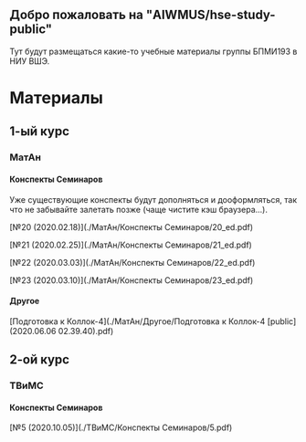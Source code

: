 ## Добро пожаловать на "AIWMUS/hse-study-public"

Тут будут размещаться какие-то учебные материалы группы БПМИ193 в НИУ ВШЭ.

# Материалы

## 1-ый курс

### МатАн

#### Конспекты Семинаров

Уже существующие конспекты будут дополняться и дооформляться, так что не забывайте залетать позже (чаще чистите кэш браузера...).

[№20 (2020.02.18)](./МатАн/Конспекты Семинаров/20_ed.pdf)

[№21 (2020.02.25)](./МатАн/Конспекты Семинаров/21_ed.pdf)

[№22 (2020.03.03)](./МатАн/Конспекты Семинаров/22_ed.pdf)

[№23 (2020.03.10)](./МатАн/Конспекты Семинаров/23_ed.pdf)

#### Другое

[Подготовка к Коллок-4](./МатАн/Другое/Подготовка к Коллок-4 [public] (2020.06.06 02.39.40).pdf)

## 2-ой курс

### ТВиМС

#### Конспекты Семинаров

[№5 (2020.10.05)](./ТВиМС/Конспекты Семинаров/5.pdf)
